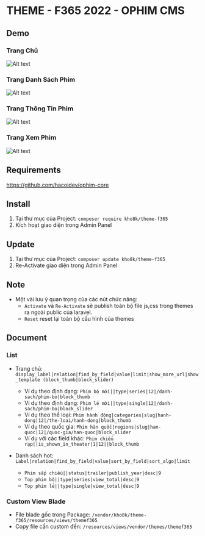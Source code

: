 # THEME - F365 2022 - OPHIM CMS

## Demo
### Trang Chủ
![Alt text](https://i.ibb.co/1bhCMPh/F365-INDEX.png "Home Page")

### Trang Danh Sách Phim
![Alt text](https://i.ibb.co/W37RSFj/F365-CATALOG.png "Catalog Page")

### Trang Thông Tin Phim
![Alt text](https://i.ibb.co/cywqYWZ/F365-SINGLE.png "Single Page")

### Trang Xem Phim
![Alt text](https://i.ibb.co/wWTvgct/F365-EPISODE.png "Episode Page")

## Requirements
https://github.com/hacoidev/ophim-core

## Install
1. Tại thư mục của Project: `composer require kho8k/theme-f365`
2. Kích hoạt giao diện trong Admin Panel

## Update
1. Tại thư mục của Project: `composer update kho8k/theme-f365`
2. Re-Activate giao diện trong Admin Panel

## Note
- Một vài lưu ý quan trọng của các nút chức năng:
    + `Activate` và `Re-Activate` sẽ publish toàn bộ file js,css trong themes ra ngoài public của laravel.
    + `Reset` reset lại toàn bộ cấu hình của themes
    
## Document
### List
- Trang chủ: `display_label|relation|find_by_field|value|limit|show_more_url|show_template (block_thumb|block_slider)`
    + Ví dụ theo định dạng: `Phim bộ mới||type|series|12|/danh-sach/phim-bo|block_thumb`
    + Ví dụ theo định dạng: `Phim lẻ mới||type|single|12|/danh-sach/phim-bo|block_slider`
    + Ví dụ theo thể loại: `Phim hành động|categories|slug|hanh-dong|12|/the-loai/hanh-dong|block_thumb`
    + Ví dụ theo quốc gia: `Phim hàn quốc|regions|slug|han-quoc|12|/quoc-gia/han-quoc|block_slider`
    + Ví dụ với các field khác: `Phim chiếu rạp||is_shown_in_theater|1|12||block_thumb`

- Danh sách hot:  `Label|relation|find_by_field|value|sort_by_field|sort_algo|limit`
    + `Phim sắp chiếu||status|trailer|publish_year|desc|9`
    + `Top phim bộ||type|series|view_total|desc|9`
    + `Top phim lẻ||type|single|view_total|desc|9`

### Custom View Blade
- File blade gốc trong Package: `/vendor/kho8k/theme-f365/resources/views/themef365`
- Copy file cần custom đến: `/resources/views/vendor/themes/themef365`
